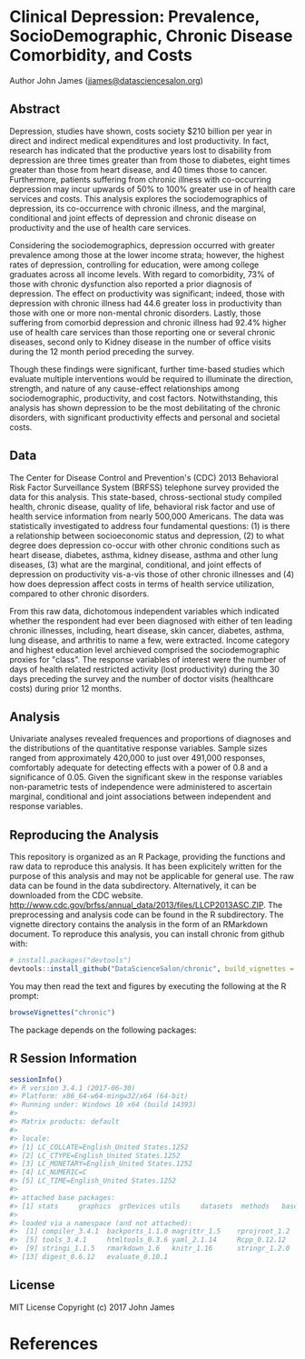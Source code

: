 
<!-- README.md is generated from README.Rmd. Please edit that file -->
Clinical Depression: Prevalence, SocioDemographic, Chronic Disease Comorbidity, and Costs
=========================================================================================

Author John James (<jjames@datasciencesalon.org>)

Abstract
--------

Depression, studies have shown, costs society $210 billion per year in direct and indirect medical expenditures and lost productivity. In fact, research has indicated that the productive years lost to disability from depression are three times greater than from those to diabetes, eight times greater than those from heart disease, and 40 times those to cancer. Furthermore, patients suffering from chronic illness with co-occurring depression may incur upwards of 50% to 100% greater use in of health care services and costs. This analysis explores the sociodemographics of depression, its co-occurrence with chronic illness, and the marginal, conditional and joint effects of depression and chronic disease on productivity and the use of health care services.

Considering the sociodemographics, depression occurred with greater prevalence among those at the lower income strata; however, the highest rates of depression, controlling for education, were among college graduates across all income levels. With regard to comorbidity, 73% of those with chronic dysfunction also reported a prior diagnosis of depression. The effect on productivity was significant; indeed, those with depression with chronic illness had 44.6 greater loss in productivity than those with one or more non-mental chronic disorders. Lastly, those suffering from comorbid depression and chronic illness had 92.4% higher use of health care services than those reporting one or several chronic diseases, second only to Kidney disease in the number of office visits during the 12 month period preceding the survey.

Though these findings were significant, further time-based studies which evaluate multiple interventions would be required to illuminate the direction, strength, and nature of any cause-effect relationships among sociodemographic, productivity, and cost factors. Notwithstanding, this analysis has shown depression to be the most debilitating of the chronic disorders, with significant productivity effects and personal and societal costs.

Data
----

The Center for Disease Control and Prevention's (CDC) 2013 Behavioral Risk Factor Surveillance System (BRFSS) telephone survey provided the data for this analysis. This state-based, chross-sectional study compiled health, chronic disease, quality of life, behavioral risk factor and use of health service information from nearly 500,000 Americans. The data was statistically investigated to address four fundamental questions: (1) is there a relationship between socioeconomic status and depression, (2) to what degree does depression co-occur with other chronic conditions such as heart disease, diabetes, asthma, kidney disease, asthma and other lung diseases, (3) what are the marginal, conditional, and joint effects of depression on productivity vis-a-vis those of other chronic illnesses and (4) how does depression affect costs in terms of health service utilization, compared to other chronic disorders.

From this raw data, dichotomous independent variables which indicated whether the respondent had ever been diagnosed with either of ten leading chronic illnesses, including, heart disease, skin cancer, diabetes, asthma, lung disease, and arthritis to name a few, were extracted. Income category and highest education level archieved comprised the sociodemographic proxies for "class". The response variables of interest were the number of days of health related restricted activity (lost productivity) during the 30 days preceding the survey and the number of doctor visits (healthcare costs) during prior 12 months.

Analysis
--------

Univariate analyses revealed frequences and proportions of diagnoses and the distributions of the quantitative response variables. Sample sizes ranged from approximately 420,000 to just over 491,000 responses, comfortably adequate for detecting effects with a power of 0.8 and a significance of 0.05. Given the significant skew in the response variables non-parametric tests of independence were administered to ascertain marginal, conditional and joint associations between independent and response variables.

Reproducing the Analysis
------------------------

This repository is organized as an R Package, providing the functions and raw data to reproduce this analysis. It has been explicitely written for the purpose of this analysis and may not be applicable for general use. The raw data can be found in the data subdirectory. Alternatively, it can be downloaded from the CDC website. <http://www.cdc.gov/brfss/annual_data/2013/files/LLCP2013ASC.ZIP>. The preprocessing and analysis code can be found in the R subdirectory. The vignette directory contains the analysis in the form of an RMarkdown document. To reproduce this analysis, you can install chronic from github with:

``` r
# install.packages("devtools")
devtools::install_github("DataScienceSalon/chronic", build_vignettes = TRUE)
```

You may then read the text and figures by executing the following at the R prompt:

``` r
browseVignettes("chronic")
```

The package depends on the following packages:

R Session Information
---------------------

``` r
sessionInfo()
#> R version 3.4.1 (2017-06-30)
#> Platform: x86_64-w64-mingw32/x64 (64-bit)
#> Running under: Windows 10 x64 (build 14393)
#> 
#> Matrix products: default
#> 
#> locale:
#> [1] LC_COLLATE=English_United States.1252 
#> [2] LC_CTYPE=English_United States.1252   
#> [3] LC_MONETARY=English_United States.1252
#> [4] LC_NUMERIC=C                          
#> [5] LC_TIME=English_United States.1252    
#> 
#> attached base packages:
#> [1] stats     graphics  grDevices utils     datasets  methods   base     
#> 
#> loaded via a namespace (and not attached):
#>  [1] compiler_3.4.1  backports_1.1.0 magrittr_1.5    rprojroot_1.2  
#>  [5] tools_3.4.1     htmltools_0.3.6 yaml_2.1.14     Rcpp_0.12.12   
#>  [9] stringi_1.1.5   rmarkdown_1.6   knitr_1.16      stringr_1.2.0  
#> [13] digest_0.6.12   evaluate_0.10.1
```

License
-------

MIT License Copyright (c) 2017 John James

References
==========
